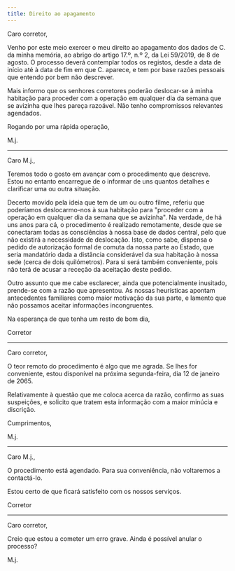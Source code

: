 ```yaml
---
title: Direito ao apagamento
---
```


Caro corretor,

Venho por este meio exercer o meu direito ao apagamento dos dados de C. da minha memória, ao abrigo do artigo 17.º, n.º 2, da Lei 59/2019, de 8 de agosto. O processo deverá contemplar todos os registos, desde a data de início até à data de fim em que C. aparece, e tem por base razões pessoais que entendo por bem não descrever.

Mais informo que os senhores corretores poderão deslocar-se à minha habitação para proceder com a operação em qualquer dia da semana que se avizinha que lhes pareça razoável. Não tenho compromissos relevantes agendados.

Rogando por uma rápida operação,

M.j.

---

Caro M.j.,

Teremos todo o gosto em avançar com o procedimento que descreve. Estou no entanto encarregue de o informar de uns quantos detalhes e clarificar uma ou outra situação.

Decerto movido pela ideia que tem de um ou outro filme, referiu que poderíamos deslocarmo-nos à sua habitação para "proceder com a operação em qualquer dia da semana que se avizinha". Na verdade, de há uns anos para cá, o procedimento é realizado remotamente, desde que se conectaram todas as consciências à nossa base de dados central, pelo que não existirá a necessidade de deslocação. Isto, como sabe, dispensa o pedido de autorização formal de comuta da nossa parte ao Estado, que seria mandatório dada a distância considerável da sua habitação à nossa sede (cerca de dois quilómetros). Para si será também conveniente, pois não terá de acusar a receção da aceitação deste pedido.

Outro assunto que me cabe esclarecer, ainda que potencialmente inusitado, prende-se com a razão que apresentou. As nossas heurísticas apontam antecedentes familiares como maior motivação da sua parte, e lamento que não possamos aceitar informações incongruentes.

Na esperança de que tenha um resto de bom dia,

Corretor

---

Caro corretor,

O teor remoto do procedimento é algo que me agrada. Se lhes for conveniente, estou disponível na próxima segunda-feira, dia 12 de janeiro de 2065.

Relativamente à questão que me coloca acerca da razão, confirmo as suas suspeições, e solicito que tratem esta informação com a maior minúcia e discrição.

Cumprimentos,

M.j.

---

Caro M.j.,

O procedimento está agendado. Para sua conveniência, não voltaremos a contactá-lo.

Estou certo de que ficará satisfeito com os nossos serviços.

Corretor

---

Caro corretor,

Creio que estou a cometer um erro grave. Ainda é possível anular o processo?

M.j.
